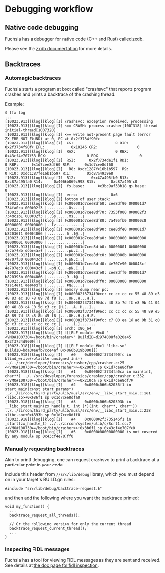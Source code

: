 # Debugging workflow

## Native code debugging

Fuchsia has a debugger for native code (C++ and Rust) called zxdb.

Please see the [zxdb documentation](/docs/development/debugger/README.md) for
more details.

## Backtraces

### Automagic backtraces

Fuchsia starts a program at boot called "crashsvc" that reports program
crashes and prints a backtrace of the crashing thread.

Example:

```
$ ffx log
...
[10023.913][klog][klog][I] crashsvc: exception received, processing
[10023.913][klog][klog][I] <== CRASH: process crasher[1007318] thread initial-thread[1007320]
[10023.913][klog][klog][I] <== write not-present page fault (error ZX_ERR_NOT_FOUND) at 0, PC at 0x2f3734f90fc
[10023.913][klog][klog][I]  CS:                   0 RIP:      0x2f3734f90fc EFL:            0x10246 CR2:                  0
[10023.913][klog][klog][I]  RAX:                  0 RBX:     0x43cf4e707f58 RCX:                  0 RDX:                  0
[10023.913][klog][klog][I]  RSI:      0x2f3734de1f1 RDI:                  0 RBP:      0x1d7cee8df60 RSP:      0x1d7cee8df60
[10023.913][klog][klog][I]   R8: 0xdc1287fe16b1b597  R9:                  0 R10: 0xdc1287fe16b1b597 R11:       0xc87a4939e8
[10023.913][klog][klog][I]  R12:       0xc87a495fb0 R13:       0xc87a495fa0 R14:     0x4066b869c998 R15:       0xc87a495fc0
[10023.913][klog][klog][I]  fs.base:      0x3bc9af38b18 gs.base:                  0
[10023.913][klog][klog][I]  errc:               0x6
[10023.913][klog][klog][I] bottom of user stack:
[10023.913][klog][klog][I] 0x000001d7cee8df60: cee8df90 000001d7 734fa0ca 000002f3 |..........Os....|
[10023.913][klog][klog][I] 0x000001d7cee8df70: 7353f000 000002f3 734dc1b1 000002f3 |..Ss......Ms....|
[10023.913][klog][klog][I] 0x000001d7cee8df80: 7a495fb0 000000c8 00000001 00000000 |._Iz............|
[10023.913][klog][klog][I] 0x000001d7cee8df90: cee8dfe0 000001d7 b82036f1 00004066 |.........6 .f@..|
[10023.913][klog][klog][I] 0x000001d7cee8dfa0: 00000000 00000000 00000001 00000000 |................|
[10023.913][klog][klog][I] 0x000001d7cee8dfb0: 00000001 00000000 4e707fd0 000043cf |..........pN.C..|
[10023.913][klog][klog][I] 0x000001d7cee8dfc0: 0000000b 00000000 4e707f30 000043cf |........0.pN.C..|
[10023.913][klog][klog][I] 0x000001d7cee8dfd0: 4e707e90 000043cf 4e707ec0 000043cf |.~pN.C...~pN.C..|
[10023.913][klog][klog][I] 0x000001d7cee8dfe0: cee8dff0 000001d7 b820393b 00004066 |........;9 .f@..|
[10023.913][klog][klog][I] 0x000001d7cee8dff0: 00000000 00000000 735146f1 000002f3 |.........FQs....|
[10023.913][klog][klog][I] memory dump near pc:
[10023.913][klog][klog][I] 0x000002f3734f90cc: cc cc cc cc 55 48 89 e5 48 83 ec 10 48 89 7d f8 |....UH..H...H.}.
[10023.913][klog][klog][I] 0x000002f3734f90dc: 48 8b 7d f8 e8 9b 41 04 00 48 83 c4 10 5d c3 cc |H.}...A..H...]..
[10023.913][klog][klog][I] 0x000002f3734f90ec: cc cc cc cc 55 48 89 e5 48 89 7d f8 48 8b 45 f8 |....UH..H.}.H.E.
[10023.913][klog][klog][I] 0x000002f3734f90fc: c7 00 ea 1d ad 0b 31 c0 5d c3 cc cc cc cc cc cc |......1.].......
[10023.913][klog][klog][I] arch: x86_64
[10023.917][klog][klog][I] [[[ELF module #0x0 "<VMO#1007304=/boot/bin/crasher>" BuildID=d2974008fa020a45 0x2f3734d9000]]]
[10023.918][klog][klog][I] [[[ELF module #0x1 "libc.so" BuildID=bda30eefb7cce4af 0x4066b819b000]]]
[10023.918][klog][klog][I]    #0    0x000002f3734f90fc in blind_write(volatile unsigned int*) ../../src/developer/forensics/crasher/cpp/crasher.c:25 <<VMO#1007304=/boot/bin/crasher>>+0x200fc sp 0x1d7cee8df60
[10023.918][klog][klog][I]    #1    0x000002f3734fa0ca in main(int, char**) ../../src/developer/forensics/crasher/cpp/crasher.c:352 <<VMO#1007304=/boot/bin/crasher>>+0x210ca sp 0x1d7cee8df70
[10023.918][klog][klog][I]    #2    0x00004066b82036f1 in start_main(const start_params*) ../../zircon/third_party/ulib/musl/src/env/__libc_start_main.c:161 <libc.so>+0x686f1 sp 0x1d7cee8dfa0
[10023.918][klog][klog][I]    #3    0x00004066b820393b in __libc_start_main(zx_handle_t, int (*)(int, char**, char**)) ../../zircon/third_party/ulib/musl/src/env/__libc_start_main.c:238 <libc.so>+0x6893b sp 0x1d7cee8dff0
[10023.918][klog][klog][I]    #4    0x000002f3735146f1 in _start(zx_handle_t) ../../zircon/system/ulib/c/Scrt1.cc:7 <<VMO#1007304=/boot/bin/crasher>>+0x3b6f1 sp 0x43cf4e707fe0
[10023.918][klog][klog][I]    #5    0x0000000000000000 is not covered by any module sp 0x43cf4e707ff0
```

### Manually requesting backtraces

Akin to printf debugging, one can request crashsvc to print a backtrace at a
particular point in your code.

Include this header from `//src/lib/debug` library, which you must
depend on in your target's BUILD.gn rules:

```
#include "src/lib/debug/backtrace-request.h"
```

and then add the following where you want the backtrace printed:

```
void my_function() {
  ...
  backtrace_request_all_threads();

  // Or the following version for only the current thread.
  backtrace_request_current_thread();
  ...
}
```

### Inspecting FIDL messages

Fuchsia has a tool for viewing FIDL messages as they are sent and received. See
details at
[the doc page for fidl inspection](/docs/development/monitoring/fidlcat/README.md).
